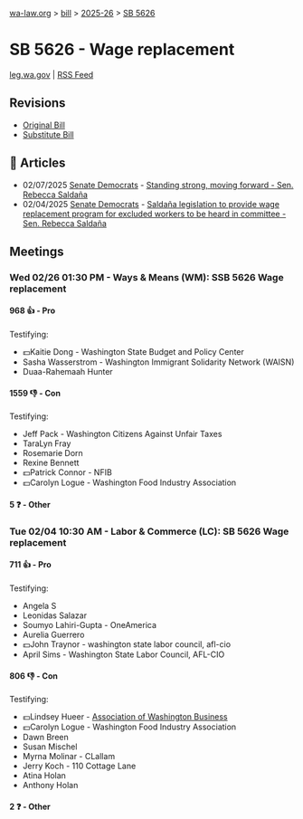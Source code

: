 [wa-law.org](/) > [bill](/bill/) > [2025-26](/bill/2025-26/) > [SB 5626](/bill/2025-26/sb/5626/)

# SB 5626 - Wage replacement
[leg.wa.gov](https://app.leg.wa.gov/billsummary?BillNumber=5626&Year=2025&Initiative=false) | [RSS Feed](./rss.xml)

## Revisions
* [Original Bill](1/)
* [Substitute Bill](S/)

## 📰 Articles
* 02/07/2025 [Senate Democrats](/org/senate_democrats/) - [Standing strong, moving forward - Sen. Rebecca Saldaña](https://senatedemocrats.wa.gov/saldana/2025/02/07/standing-strong-moving-forward/#:~:text=SB%205626)
* 02/04/2025 [Senate Democrats](/org/senate_democrats/) - [Saldaña legislation to provide wage replacement program for excluded workers to be heard in committee - Sen. Rebecca Saldaña](https://senatedemocrats.wa.gov/saldana/2025/02/04/saldana-legislation-to-provide-wage-replacement-program-for-excluded-workers-to-be-heard-in-committee/#:~:text=Senate%20Bill%205626)

## Meetings
### Wed 02/26 01:30 PM - Ways & Means (WM): SSB 5626 Wage replacement
#### 968 👍 - Pro
Testifying:
* 💵Kaitie Dong - Washington State Budget and Policy Center
* Sasha Wasserstrom - Washington Immigrant Solidarity Network (WAISN)
* Duaa-Rahemaah Hunter

#### 1559 👎 - Con
Testifying:
* Jeff Pack - Washington Citizens Against Unfair Taxes
* TaraLyn Fray
* Rosemarie Dorn
* Rexine Bennett
* 💵Patrick Connor - NFIB
* 💵Carolyn Logue - Washington Food Industry Association

#### 5 ❓ - Other

### Tue 02/04 10:30 AM - Labor & Commerce (LC): SB 5626 Wage replacement
#### 711 👍 - Pro
Testifying:
* Angela S
* Leonidas Salazar
* Soumyo Lahiri-Gupta - OneAmerica
* Aurelia Guerrero
* 💵John Traynor - washington state labor council, afl-cio
* April Sims - Washington State Labor Council, AFL-CIO

#### 806 👎 - Con
Testifying:
* 💵Lindsey Hueer - [Association of Washington Business](/org/association_of_washington_business/)
* 💵Carolyn Logue - Washington Food Industry Association
* Dawn Breen
* Susan Mischel
* Myrna Molinar - CLallam
* Jerry Koch - 110 Cottage Lane
* Atina Holan
* Anthony Holan

#### 2 ❓ - Other
